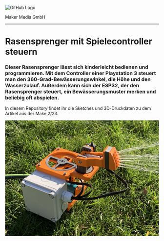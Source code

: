 ![GitHub Logo](http://www.heise.de/make/icons/make_logo.png)

Maker Media GmbH
*** 

# Rasensprenger mit Spielecontroller steuern

### Dieser Rasensprenger lässt sich kinderleicht bedienen und programmieren. Mit dem Controller einer Playstation 3 steuert man den 360-Grad-Bewässerungswinkel, die Höhe und den Wasserzulauf. Außerdem kann sich der ESP32, der den Rasensprenger steuert, ein Bewässerungsmuster merken und beliebig oft abspielen.

In diesem Repository findet ihr die Sketches und 3D-Druckdaten zu dem Artikel aus der Make 2/23.

![Picture](https://github.com/MakeMagazinDE/Rasensprenger/blob/main/rasensprenger_github.png)


